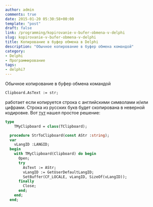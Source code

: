 ```yaml
---
author: admin
comments: true
date: 2015-01-20 05:30:58+00:00
template: "post"
draft: false
link: /programming/kopirovanie-v-bufer-obmena-v-delphi
slug: kopirovanie-v-bufer-obmena-v-delphi
title: Копирование в буфер обмена в Delphi
description: "Обычное копирование в буфер обмена командой"
category:
- Delphi
- Программирование
tags:
- delphi7
---
```


Обычное копирование в буфер обмена командой
```pascal
Clipboard.AsText := str;
```
работает если копируется строка с английскими символами и/или цифрами. 
Строка из русских букв будет скопирована в неверной кодировке. 
Вот [тут](http://www.sql.ru/forum/852176-1/pravilnoe-kopirovanie-v-bufer-obmena) нашел простое решение:
```pascal
type
    TMyClipboard = class(TClipboard);

  procedure StrToClipboard(const AStr :string);
  var
    vLangID :LANGID;
  begin
    with TMyClipboard(Clipboard) do begin
      Open;
      try
        AsText := AStr;
        vLangID := GetUserDefaultLangID;
        SetBuffer(CF_LOCALE, vLangID, SizeOf(vLangID));
      finally
        Close;
      end;
    end;
  end;
```
